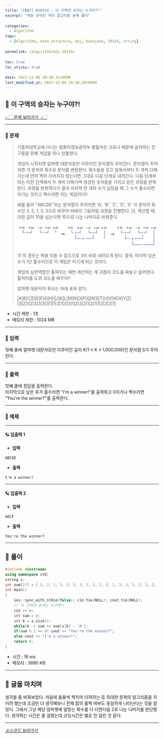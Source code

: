 ```yaml
---
title: "[BOJ] #20154 - 이 구역의 승자는 누구야?!"
excerpt: "백준 온라인 저지 알고리즘 문제 풀이"

categories:
  - Algorithm
tags:
  - [Algorithm, data structure, boj, bakejoon, 20154, string]

permalink: /algorithm/boj-20154/

toc: true
toc_sticky: true

date: 2022-12-04 20:38:31+0900
last_modified_at: 2022-12-04 20:38:36+0900
---
```

 
## 👻 이 구역의 승자는 누구야?!
[👉🏻 문제 보러가기 👈🏻](https://acmicpc.net/problem/20154)

***

### 🌱 문제
> 가톨릭대학교에 다니는 컴퓨터정보공학부 황톨릭은 코로나 때문에 슬퍼하는 친구들을 위해 게임을 하나 만들었다.
>
> 게임이 시작되면 알파벳 대문자로만 이루어진 문자열이 주어진다. 문자열이 주어지면 각 문자의 획수로 문자를 변환한다. 획수들을 갖고 앞에서부터 두 개씩 더해가는데 만약 짝이 지어지지 않는다면 그대로 다음 단계로 내려간다. 다음 단계부터는 이전 단계에서 두 개씩 더해가며 생성된 숫자들을 가지고 같은 과정을 반복한다. 과정을 반복하다가 결국 마지막 한 개의 수가 남았을 때 그 수가 홀수라면 이기는 것이고 짝수라면 지는 게임이다!!
>
> 예를 들어 "ABCDE"라는 문자열이 주어지면 'A', 'B', 'C', 'D', 'E' 각 문자의 획수인 3, 2, 1, 2, 3으로 바꾸어 아래의 그림처럼 과정을 진행한다. 단, 계산할 때, 더한 값이 10을 넘는다면 10으로 나눈 나머지로 바꿔준다.
>
> ![Alt Text](/assets/images/posts_img/basics/algorithm/boj-20154/img1.png)   
>
> 'E'의 경우는 짝을 지을 수 없으므로 3이 바로 내려오게 된다. 결국, 마지막 남은 수가 1인 홀수이므로 이 게임은 이기게 되는 것이다.
>
> 게임의 심판역할인 톨릭이는 매번 계산하는 게 귀찮아 코드를 짜놓고 싶어한다. 톨릭이를 도와 코드를 짜주자!!
>
> 알파벳 대문자의 획수는 아래 표와 같다.
> 
> |A|B|C|D|E|F|G|H|I|J|K|L|M|N|O|P|Q|R|S|T|U|V|W|X|Y|Z|
|3|2|1|2|3|3|3|3|1|1|3|1|3|3|1|2|2|2|1|2|1|1|2|2|2|1|
 
- 시간 제한 : 1초
- 메모리 제한 : 1024 MB

***

### 🌱 입력
첫째 줄에 알파벳 대문자로만 이루어진 길이 K(1 ≤ K ≤ 1,000,000)인 문자열 S가 주어진다.

***

### 🌱 출력
첫째 줄에 정답을 출력한다.   
마지막으로 남은 후가 홀수라면 "I'm a winner!"를 출력하고 0이거나 짝수라면 "You're the winner?"를 출력한다.

***

### 🌱 예제

***

#### 🪐 입출력 1
- **입력**   
```
ABCDE
```

- **출력**   
```
I'm a winner!
```

***

#### 🪐 입출력 2
- **입력**   
```
AECF
```

- **출력**   
```
You're the winner?
```

***

## 👻 풀이

```c++
#include <iostream>
using namespace std;
string s;
int num[27] = { 3, 2, 1, 2, 3, 3, 3, 3, 1, 1, 3, 1, 3, 3, 1, 2, 2, 2, 1, 2, 1, 1, 2, 2, 2, 1 };
int main()
{
    ios::sync_with_stdio(false); cin.tie(NULL); cout.tie(NULL);
    // 이 구역의 승자는 누구야?!
    cin >> s;
    int sum = 0;
    int k = s.size();
    while(k--) sum += num[s[k] - 'A'];
    if(sum % 2 == 0) cout << "You're the winner?";
    else cout << "I'm a winner!";
    return 0;
}
```

- 시간 : 16 ms
- 메모리 : 3680 KB

***

## 👻 글을 마치며
생각을 좀 바꿔보았다. 처음에 둘둘씩 짝지어 더하려는 등 최대한 문제의 알고리즘을 지키려 했는데 조금만 더 생각해보니 전체 합의 홀짝 여부도 동일하게 나타난다는 것을 알았다. 그래서 그냥 해당 알파벳에 알맞는 획수를 다 더한다음 2로 나눈 나머지를 판단했다. 생각하는 시간은 좀 걸렸는데 코딩시간은 별로 안 걸린 것 같다.

***

_[소스코드 보러가기](https://github.com/choi-dan-di/algorithms/blob/main/BOJ/string/20154.cpp)_